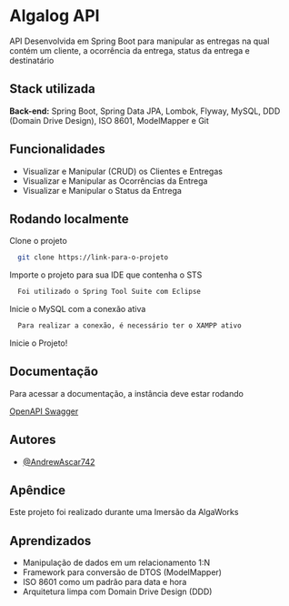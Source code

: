 
# Algalog API

API Desenvolvida em Spring Boot para manipular as entregas na qual
contém um cliente, a ocorrência da entrega, status da entrega e destinatário


## Stack utilizada

**Back-end:** Spring Boot, Spring Data JPA, Lombok, Flyway, MySQL,
DDD (Domain Drive Design), ISO 8601, ModelMapper e Git


## Funcionalidades

- Visualizar e Manipular (CRUD) os Clientes e Entregas
- Visualizar e Manipular as Ocorrências da Entrega
- Visualizar e Manipular o Status da Entrega


## Rodando localmente

Clone o projeto

```bash
  git clone https://link-para-o-projeto
```

Importe o projeto para sua IDE que contenha o STS

```bash
  Foi utilizado o Spring Tool Suite com Eclipse
```

Inicie o MySQL com a conexão ativa

```bash
  Para realizar a conexão, é necessário ter o XAMPP ativo
```

Inicie o Projeto!


## Documentação
Para acessar a documentação, a instância deve estar rodando

[OpenAPI Swagger](http://localhost:8080/swagger-ui.html)


## Autores

- [@AndrewAscar742](https://www.github.com/AndrewAscar742)


## Apêndice

Este projeto foi realizado durante uma Imersão da AlgaWorks


## Aprendizados

- Manipulação de dados em um relacionamento 1:N
- Framework para conversão de DTOS (ModelMapper)
- ISO 8601 como um padrão para data e hora
- Arquitetura limpa com Domain Drive Design (DDD)

